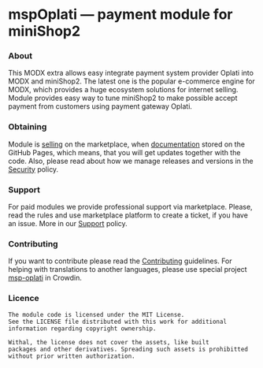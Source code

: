 # mspOplati &mdash; payment module for miniShop2

### About

This MODX extra allows easy integrate payment system provider Oplati into MODX and miniShop2. The latest one is the popular e-commerce engine for MODX, which provides a huge ecosystem solutions for internet selling. Module provides easy way to tune miniShop2 to make possible accept payment from customers using payment gateway Oplati.

### Obtaining

Module is [selling] on the marketplace, when [documentation] stored on the GitHub Pages, which means, that you will get updates together with the code. Also, please read about how we manage releases and versions in the [Security] policy.

### Support

For paid modules we provide professional support via marketplace. Please, read the rules and use marketplace platform to create a ticket, if you have an issue. More in our [Support] policy.

### Contributing

If you want to contribute please read the [Contributing] guidelines. For helping with translations to another languages, please use special project [msp-oplati][translating] in Crowdin.

### Licence

```
The module code is licensed under the MIT License.
See the LICENSE file distributed with this work for additional
information regarding copyright ownership.

Withal, the license does not cover the assets, like built 
packages and other derivatives. Spreading such assets is prohibitted 
without prior written authorization.
```

[documentation]: https://mspay.github.io/msp-oplati/
[contributing]: https://github.com/mspay/.github/blob/main/CONTRIBUTING.md
[translating]: https://crowdin.com/project/msp-oplati
[security]: https://github.com/mspay/.github/blob/main/SECURITY.md
[selling]: https://en.modstore.pro/packages/payment-system/mspoplati
[support]: https://github.com/mspay/.github/blob/main/SUPPORT.md
